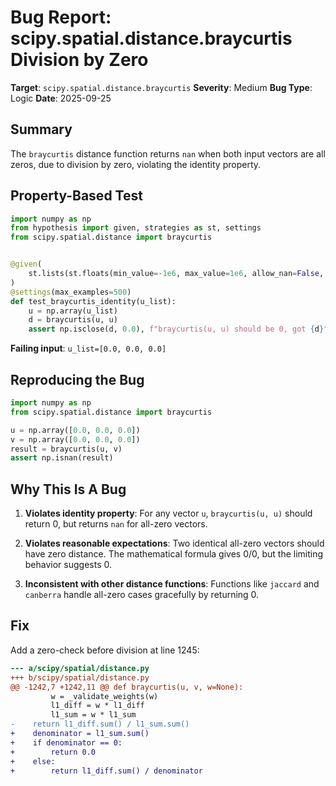 # Bug Report: scipy.spatial.distance.braycurtis Division by Zero

**Target**: `scipy.spatial.distance.braycurtis`
**Severity**: Medium
**Bug Type**: Logic
**Date**: 2025-09-25

## Summary

The `braycurtis` distance function returns `nan` when both input vectors are all zeros, due to division by zero, violating the identity property.

## Property-Based Test

```python
import numpy as np
from hypothesis import given, strategies as st, settings
from scipy.spatial.distance import braycurtis


@given(
    st.lists(st.floats(min_value=-1e6, max_value=1e6, allow_nan=False, allow_infinity=False), min_size=1, max_size=100)
)
@settings(max_examples=500)
def test_braycurtis_identity(u_list):
    u = np.array(u_list)
    d = braycurtis(u, u)
    assert np.isclose(d, 0.0), f"braycurtis(u, u) should be 0, got {d}"
```

**Failing input**: `u_list=[0.0, 0.0, 0.0]`

## Reproducing the Bug

```python
import numpy as np
from scipy.spatial.distance import braycurtis

u = np.array([0.0, 0.0, 0.0])
v = np.array([0.0, 0.0, 0.0])
result = braycurtis(u, v)
assert np.isnan(result)
```

## Why This Is A Bug

1. **Violates identity property**: For any vector `u`, `braycurtis(u, u)` should return 0, but returns `nan` for all-zero vectors.

2. **Violates reasonable expectations**: Two identical all-zero vectors should have zero distance. The mathematical formula gives 0/0, but the limiting behavior suggests 0.

3. **Inconsistent with other distance functions**: Functions like `jaccard` and `canberra` handle all-zero cases gracefully by returning 0.

## Fix

Add a zero-check before division at line 1245:

```diff
--- a/scipy/spatial/distance.py
+++ b/scipy/spatial/distance.py
@@ -1242,7 +1242,11 @@ def braycurtis(u, v, w=None):
         w = _validate_weights(w)
         l1_diff = w * l1_diff
         l1_sum = w * l1_sum
-    return l1_diff.sum() / l1_sum.sum()
+    denominator = l1_sum.sum()
+    if denominator == 0:
+        return 0.0
+    else:
+        return l1_diff.sum() / denominator
```